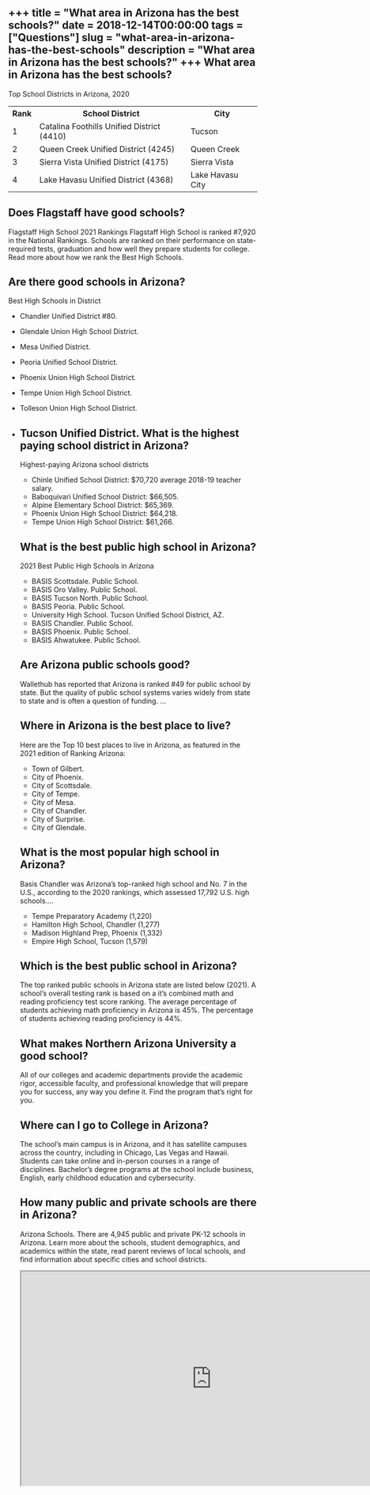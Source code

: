 +++
title = "What area in Arizona has the best schools?"
date = 2018-12-14T00:00:00
tags = ["Questions"]
slug = "what-area-in-arizona-has-the-best-schools"
description = "What area in Arizona has the best schools?"
+++
What area in Arizona has the best schools?
------------------------------------------

Top School Districts in Arizona, 2020

<table><tr><th>Rank</th><th>School District</th><th>City</th></tr><tr><td>1</td><td>Catalina Foothills Unified District (4410)</td><td>Tucson</td></tr><tr><td>2</td><td>Queen Creek Unified District (4245)</td><td>Queen Creek</td></tr><tr><td>3</td><td>Sierra Vista Unified District (4175)</td><td>Sierra Vista</td></tr><tr><td>4</td><td>Lake Havasu Unified District (4368)</td><td>Lake Havasu City</td></tr></table>

Does Flagstaff have good schools?
---------------------------------

Flagstaff High School 2021 Rankings Flagstaff High School is ranked #7,920 in the National Rankings. Schools are ranked on their performance on state-required tests, graduation and how well they prepare students for college. Read more about how we rank the Best High Schools.

Are there good schools in Arizona?
----------------------------------

Best High Schools in District

- Chandler Unified District #80.
- Glendale Union High School District.
- Mesa Unified District.
- Peoria Unified School District.
- Phoenix Union High School District.
- Tempe Union High School District.
- Tolleson Union High School District.
- Tucson Unified District. What is the highest paying school district in Arizona?
    ------------------------------------------------------
    
    Highest-paying Arizona school districts
    
    
    - Chinle Unified School District: $70,720 average 2018-19 teacher salary.
    - Baboquivari Unified School District: $66,505.
    - Alpine Elementary School District: $65,369.
    - Phoenix Union High School District: $64,218.
    - Tempe Union High School District: $61,266.
    
    What is the best public high school in Arizona?
    -----------------------------------------------
    
    2021 Best Public High Schools in Arizona
    
    
    - BASIS Scottsdale. Public School.
    - BASIS Oro Valley. Public School.
    - BASIS Tucson North. Public School.
    - BASIS Peoria. Public School.
    - University High School. Tucson Unified School District, AZ.
    - BASIS Chandler. Public School.
    - BASIS Phoenix. Public School.
    - BASIS Ahwatukee. Public School.
    
    Are Arizona public schools good?
    --------------------------------
    
    Wallethub has reported that Arizona is ranked #49 for public school by state. But the quality of public school systems varies widely from state to state and is often a question of funding. …
    
    Where in Arizona is the best place to live?
    -------------------------------------------
    
    Here are the Top 10 best places to live in Arizona, as featured in the 2021 edition of Ranking Arizona:
    
    
    - Town of Gilbert.
    - City of Phoenix.
    - City of Scottsdale.
    - City of Tempe.
    - City of Mesa.
    - City of Chandler.
    - City of Surprise.
    - City of Glendale.
    
    What is the most popular high school in Arizona?
    ------------------------------------------------
    
    Basis Chandler was Arizona’s top-ranked high school and No. 7 in the U.S., according to the 2020 rankings, which assessed 17,792 U.S. high schools….
    
    
    - Tempe Preparatory Academy (1,220)
    - Hamilton High School, Chandler (1,277)
    - Madison Highland Prep, Phoenix (1,332)
    - Empire High School, Tucson (1,579)
    
    Which is the best public school in Arizona?
    -------------------------------------------
    
    The top ranked public schools in Arizona state are listed below (2021). A school’s overall testing rank is based on a it’s combined math and reading proficiency test score ranking. The average percentage of students achieving math proficiency in Arizona is 45%. The percentage of students achieving reading proficiency is 44%.
    
    What makes Northern Arizona University a good school?
    -----------------------------------------------------
    
    All of our colleges and academic departments provide the academic rigor, accessible faculty, and professional knowledge that will prepare you for success, any way you define it. Find the program that’s right for you.
    
    Where can I go to College in Arizona?
    -------------------------------------
    
    The school’s main campus is in Arizona, and it has satellite campuses across the country, including in Chicago, Las Vegas and Hawaii. Students can take online and in-person courses in a range of disciplines. Bachelor’s degree programs at the school include business, English, early childhood education and cybersecurity.
    
    How many public and private schools are there in Arizona?
    ---------------------------------------------------------
    
    Arizona Schools. There are 4,945 public and private PK-12 schools in Arizona. Learn more about the schools, student demographics, and academics within the state, read parent reviews of local schools, and find information about specific cities and school districts.
    
    <iframe allow="accelerometer; autoplay; clipboard-write; encrypted-media; gyroscope; picture-in-picture" allowfullscreen="" class="__youtube_prefs__  epyt-is-override  no-lazyload" data-no-lazy="1" data-origheight="433" data-origwidth="770" data-skipgform_ajax_framebjll="" height="433" id="_ytid_72449" loading="lazy" src="https://www.youtube.com/embed/wnE1JfnJ_Qk?enablejsapi=1&autoplay=0&cc_load_policy=0&cc_lang_pref=&iv_load_policy=1&loop=0&modestbranding=0&rel=1&fs=1&playsinline=0&autohide=2&theme=dark&color=red&controls=1&" title="YouTube player" width="770"></iframe>